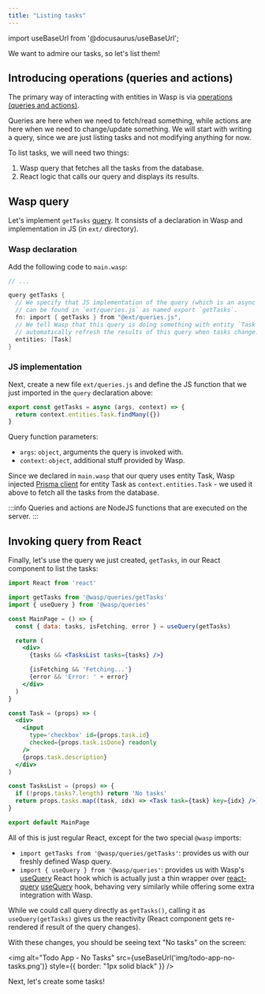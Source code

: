 ```yaml
---
title: "Listing tasks"
---
```


import useBaseUrl from '@docusaurus/useBaseUrl';

We want to admire our tasks, so let's list them!

## Introducing operations (queries and actions)

The primary way of interacting with entities in Wasp is via [operations (queries and actions)](language/basic-elements.md#queries-and-actions-aka-operations).

Queries are here when we need to fetch/read something, while actions are here when we need to change/update something.
We will start with writing a query, since we are just listing tasks and not modifying anything for now.

To list tasks, we will need two things:
1. Wasp query that fetches all the tasks from the database.
2. React logic that calls our query and displays its results.

## Wasp query

Let's implement `getTasks` [query](language/basic-elements.md#query).
It consists of a declaration in Wasp and implementation in JS (in `ext/` directory).

### Wasp declaration
Add the following code to `main.wasp`:
```c title="main.wasp"
// ...

query getTasks {
  // We specify that JS implementation of the query (which is an async JS function)
  // can be found in `ext/queries.js` as named export `getTasks`.
  fn: import { getTasks } from "@ext/queries.js",
  // We tell Wasp that this query is doing something with entity `Task`. With that, Wasp will
  // automatically refresh the results of this query when tasks change.
  entities: [Task]
}
```

### JS implementation
Next, create a new file `ext/queries.js` and define the JS function that we just imported in the `query` declaration above:

```js title="ext/queries.js"
export const getTasks = async (args, context) => {
  return context.entities.Task.findMany({})
}
```

Query function parameters:
- `args`: `object`, arguments the query is invoked with.
- `context`: `object`, additional stuff provided by Wasp.


Since we declared in `main.wasp` that our query uses entity Task, Wasp injected [Prisma client](https://www.prisma.io/docs/reference/tools-and-interfaces/prisma-client/crud) for entity Task as `context.entities.Task` - we used it above to fetch all the tasks from the database.

:::info
Queries and actions are NodeJS functions that are executed on the server.
:::

## Invoking query from React

Finally, let's use the query we just created, `getTasks`, in our React component to list the tasks:

```jsx {3-4,7-16,19-32} title="ext/MainPage.js"
import React from 'react'

import getTasks from '@wasp/queries/getTasks'
import { useQuery } from '@wasp/queries'

const MainPage = () => {
  const { data: tasks, isFetching, error } = useQuery(getTasks)

  return (
    <div>
      {tasks && <TasksList tasks={tasks} />}

      {isFetching && 'Fetching...'}
      {error && 'Error: ' + error}
    </div>
  )
}

const Task = (props) => (
  <div>
    <input
      type='checkbox' id={props.task.id}
      checked={props.task.isDone} readonly
    />
    {props.task.description}
  </div>
)

const TasksList = (props) => {
  if (!props.tasks?.length) return 'No tasks'
  return props.tasks.map((task, idx) => <Task task={task} key={idx} />)
}

export default MainPage
```

All of this is just regular React, except for the two special `@wasp` imports:
 - `import getTasks from '@wasp/queries/getTasks'`: provides us with our freshly defined Wasp query.
 - `import { useQuery } from '@wasp/queries'`: provides us with Wasp's [useQuery](language/basic-elements.md#usequery) React hook which is actually just a thin wrapper over [react-query](https://github.com/tannerlinsley/react-query) [useQuery](https://react-query.tanstack.com/docs/guides/queries) hook, behaving very similarly while offering some extra integration with Wasp.

While we could call query directly as `getTasks()`, calling it as `useQuery(getTasks)` gives us the reactivity (React component gets re-rendered if result of the query changes).

With these changes, you should be seeing text "No tasks" on the screen:

<img alt="Todo App - No Tasks"
     src={useBaseUrl('img/todo-app-no-tasks.png')}
     style={{ border: "1px solid black" }}
/>

Next, let's create some tasks!
